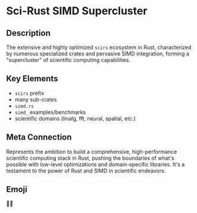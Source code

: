 # Sci-Rust SIMD Supercluster

## Description
The extensive and highly optimized `scirs` ecosystem in Rust, characterized by numerous specialized crates and pervasive SIMD integration, forming a "supercluster" of scientific computing capabilities.

## Key Elements
- `scirs` prefix
- many sub-crates
- `simd.rs`
- `simd_` examples/benchmarks
- scientific domains (linalg, fft, neural, spatial, etc.)

## Meta Connection
Represents the ambition to build a comprehensive, high-performance scientific computing stack in Rust, pushing the boundaries of what's possible with low-level optimizations and domain-specific libraries. It's a testament to the power of Rust and SIMD in scientific endeavors.

## Emoji
🔬🚀
